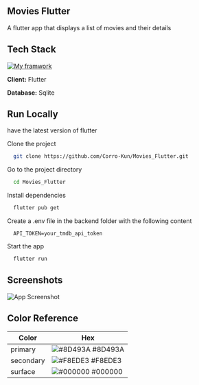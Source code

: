 ## Movies Flutter

A flutter app that displays a list of movies and their details

## Tech Stack

[![My framwork](https://skillicons.dev/icons?i=flutter,sqlite)]()

**Client:** Flutter

**Database:** Sqlite

## Run Locally

have the latest version of flutter

Clone the project

```bash
  git clone https://github.com/Corro-Kun/Movies_Flutter.git
```

Go to the project directory

```bash
  cd Movies_Flutter
```

Install dependencies

```bash
  flutter pub get
```

Create a .env file in the backend folder with the following content

```env
  API_TOKEN=your_tmdb_api_token
```

Start the app

```bash
  flutter run
```

## Screenshots

<img src="https://res.cloudinary.com/daqrkk4sr/image/upload/f_auto,q_auto/ciusereorjh77nrwoveq" alt="App Screenshot">

## Color Reference

| Color             | Hex                                                                |
| ----------------- | ------------------------------------------------------------------ |
| primary | ![#8D493A](https://via.placeholder.com/10/8D493A?text=+) #8D493A |
| secondary | ![#F8EDE3](https://via.placeholder.com/10/F8EDE3?text=+) #F8EDE3 |
| surface | ![#000000](https://via.placeholder.com/10/000000?text=+) #000000 |